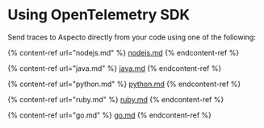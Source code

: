 # Using OpenTelemetry SDK

Send traces to Aspecto directly from your code using one of the following: 

{% content-ref url="nodejs.md" %}
[nodejs.md](nodejs.md)
{% endcontent-ref %}

{% content-ref url="java.md" %}
[java.md](java.md)
{% endcontent-ref %}

{% content-ref url="python.md" %}
[python.md](python.md)
{% endcontent-ref %}

{% content-ref url="ruby.md" %}
[ruby.md](ruby.md)
{% endcontent-ref %}

{% content-ref url="go.md" %}
[go.md](go.md)
{% endcontent-ref %}

